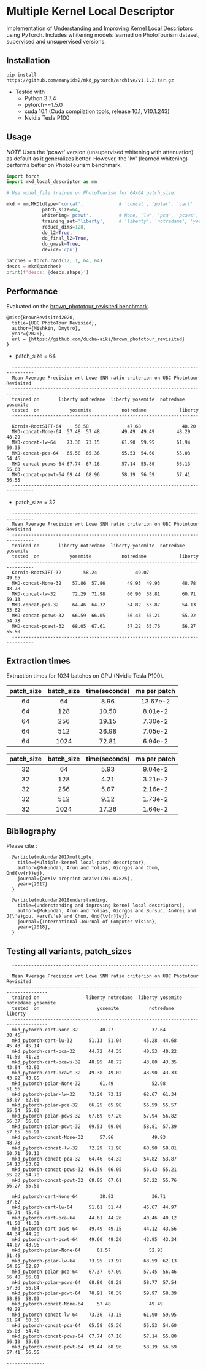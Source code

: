 # Multiple Kernel Local Descriptor

Implementation of [Understanding and Improving Kernel Local Descriptors](https://arxiv.org/abs/1811.11147) using PyTorch.
Includes whitening models learned on PhotoTourism dataset, supervised and unsupervised versions.

## Installation
`pip install https://github.com/manyids2/mkd_pytorch/archive/v1.1.2.tar.gz`

- Tested with
  - Python 3.7.4
  - pytorch==1.5.0
  - cuda 10.1 (Cuda compilation tools, release 10.1, V10.1.243)
  - Nvidia Tesla P100

## Usage

*NOTE* Uses the 'pcawt' version (unsupervised whitening with attenuation) as default as it generalizes better. However, the 'lw' (learned whitening) performs better on PhotoTourism benchmark.

```python
import torch
import mkd_local_descriptor as mm

# Use model_file trained on PhotoTourism for 64x64 patch_size.

mkd = mm.MKD(dtype='concat',             # 'concat', 'polar', 'cart'
             patch_size=64,
             whitening='pcawt',          # None, 'lw', 'pca', 'pcaws', 'pcawt'
             training_set='liberty',     # 'liberty', 'notredame', 'yosemite'
             reduce_dims=128,
             do_l2=True,
             do_final_l2=True,
             do_gmask=True,
             device='cpu')

patches = torch.rand(12, 1, 64, 64)
descs = mkd(patches)
print(f'descs: {descs.shape}')
```

## Performance

Evaluated on the [brown_phototour_revisited benchmark](https://github.com/ducha-aiki/brown_phototour_revisited).

```
@misc{BrownRevisited2020,
  title={UBC PhotoTour Revisied},
  author={Mishkin, Dmytro},
  year={2020},
  url = {https://github.com/ducha-aiki/brown_phototour_revisited}
}
```


- patch_size = 64
```
  ------------------------------------------------------------------------------
  Mean Average Precision wrt Lowe SNN ratio criterion on UBC Phototour Revisited
  ------------------------------------------------------------------------------
  trained on       liberty notredame  liberty yosemite  notredame yosemite
  tested  on           yosemite           notredame            liberty
  ------------------------------------------------------------------------------
  Kornia-RootSIFT-64     56.58              47.68               48.20
  MKD-concat-None-64  57.48  57.48        49.49  49.49        48.29  48.29
  MKD-concat-lw-64    73.36  73.15        61.90  59.95        61.94  60.35
  MKD-concat-pca-64   65.58  65.36        55.53  54.60        55.03  54.46
  MKD-concat-pcaws-64 67.74  67.16        57.14  55.80        56.13  55.63
  MKD-concat-pcawt-64 69.44  68.96        58.19  56.59        57.41  56.55
  ------------------------------------------------------------------------------
```

- patch_size = 32

```
  ------------------------------------------------------------------------------
  Mean Average Precision wrt Lowe SNN ratio criterion on UBC Phototour Revisited
  ------------------------------------------------------------------------------
  trained on       liberty notredame  liberty yosemite  notredame yosemite
  tested  on           yosemite           notredame            liberty
  ------------------------------------------------------------------------------
  Kornia-RootSIFT-32        58.24              49.07               49.65
  MKD-concat-None-32    57.86  57.86        49.93  49.93        48.78  48.78
  MKD-concat-lw-32      72.29  71.98        60.90  58.81        60.71  59.13
  MKD-concat-pca-32     64.46  64.32        54.82  53.87        54.13  53.62
  MKD-concat-pcaws-32   66.59  66.05        56.43  55.21        55.22  54.78
  MKD-concat-pcawt-32   68.05  67.61        57.22  55.76        56.27  55.50
  ------------------------------------------------------------------------------
```

## Extraction times

Extraction times for 1024 batches on GPU (Nvidia Tesla P100).

|patch_size|batch_size| time(seconds)| ms per patch
|:--------:|:--------:|:------------:|:-----------:
|    64    | 64       |  8.96        | 13.67e-2
|    64    | 128      | 10.50        |  8.01e-2
|    64    | 256      | 19.15        |  7.30e-2
|    64    | 512      | 36.98        |  7.05e-2
|    64    | 1024     | 72.81        |  6.94e-2

|patch_size|batch_size| time(seconds)| ms per patch
|:--------:|:--------:|:------------:|:---------:
|    32    | 64       |  5.93        |  9.04e-2
|    32    | 128      |  4.21        |  3.21e-2
|    32    | 256      |  5.67        |  2.16e-2
|    32    | 512      |  9.12        |  1.73e-2
|    32    | 1024     | 17.26        |  1.64e-2

## Bibliography

  Please cite :
```
  @article{mukundan2017multiple,
    title={Multiple-kernel local-patch descriptor},
    author={Mukundan, Arun and Tolias, Giorgos and Chum, Ond{\v{r}}ej},
    journal={arXiv preprint arXiv:1707.07825},
    year={2017}
  }

  @article{mukundan2018understanding,
    title={Understanding and improving kernel local descriptors},
    author={Mukundan, Arun and Tolias, Giorgos and Bursuc, Andrei and J{\'e}gou, Herv{\'e} and Chum, Ond{\v{r}}ej},
    journal={International Journal of Computer Vision},
    year={2018},
  }
```


## Testing all variants, patch_sizes

```
  -----------------------------------------------------------------------------------
  Mean Average Precision wrt Lowe SNN ratio criterion on UBC Phototour Revisited
  -----------------------------------------------------------------------------------
  trained on                 liberty notredame  liberty yosemite  notredame yosemite
  tested  on                     yosemite           notredame            liberty
  -----------------------------------------------------------------------------------
  mkd_pytorch-cart-None-32        40.27              37.64               38.46
  mkd_pytorch-cart-lw-32      51.13  51.04        45.28  44.68        45.43  45.14
  mkd_pytorch-cart-pca-32     44.72  44.35        40.53  40.22        41.50  41.28
  mkd_pytorch-cart-pcaws-32   48.95  48.72        43.80  43.35        43.94  43.93
  mkd_pytorch-cart-pcawt-32   49.38  49.02        43.90  43.33        43.92  43.85
  mkd_pytorch-polar-None-32       61.49              52.98               51.56
  mkd_pytorch-polar-lw-32     73.20  73.12        62.67  61.34        63.07  62.00
  mkd_pytorch-polar-pca-32    66.25  65.98        56.59  55.57        55.54  55.03
  mkd_pytorch-polar-pcws-32   67.69  67.20        57.94  56.82        56.37  56.00
  mkd_pytorch-polar-pcwt-32   69.53  69.06        58.81  57.39        57.65  56.91
  mkd_pytorch-concat-None-32      57.86              49.93               48.78
  mkd_pytorch-concat-lw-32    72.29  71.98        60.90  58.81        60.71  59.13
  mkd_pytorch-concat-pca-32   64.46  64.32        54.82  53.87        54.13  53.62
  mkd_pytorch-concat-pcws-32  66.59  66.05        56.43  55.21        55.22  54.78
  mkd_pytorch-concat-pcwt-32  68.05  67.61        57.22  55.76        56.27  55.50

  mkd_pytorch-cart-None-64        38.93              36.71               37.62
  mkd_pytorch-cart-lw-64      51.61  51.44        45.67  44.97        45.74  45.40
  mkd_pytorch-cart-pca-64     44.61  44.26        40.46  40.12        41.50  41.31
  mkd_pytorch-cart-pcws-64    49.49  49.15        44.12  43.56        44.34  44.28
  mkd_pytorch-cart-pcwt-64    49.60  49.20        43.95  43.34        44.07  43.96
  mkd_pytorch-polar-None-64      61.57              52.93               51.45
  mkd_pytorch-polar-lw-64     73.95  73.97        63.59  62.13        64.05  62.87
  mkd_pytorch-polar-pca-64    67.37  67.09        57.45  56.46        56.48  56.01
  mkd_pytorch-polar-pcws-64   68.80  68.28        58.77  57.54        57.30  56.84
  mkd_pytorch-polar-pcwt-64   70.91  70.39        59.97  58.39        58.86  58.03
  mkd_pytorch-concat-None-64     57.48              49.49               48.29
  mkd_pytorch-concat-lw-64    73.36  73.15        61.90  59.95        61.94  60.35
  mkd_pytorch-concat-pca-64   65.58  65.36        55.53  54.60        55.03  54.46
  mkd_pytorch-concat-pcws-64  67.74  67.16        57.14  55.80        56.13  55.63
  mkd_pytorch-concat-pcwt-64  69.44  68.96        58.19  56.59        57.41  56.55
  ----------------------------------------------------------------------------------
```


